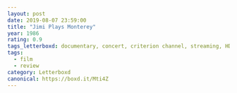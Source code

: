 ```yaml
---
layout: post 
date: 2019-08-07 23:59:00
title: "Jimi Plays Monterey"
year: 1986
rating: 0.9
tags_letterboxd: documentary, concert, criterion channel, streaming, HDTV, NYC
tags:
  - film
  - review
category: Letterboxd
canonical: https://boxd.it/Mti4Z
---
```

